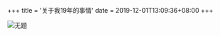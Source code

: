 +++
title = '关于我19年的事情'
date = 2019-12-01T13:09:36+08:00
+++



![无题](https://r2.zyixh.top/IMG_0180.jpeg)